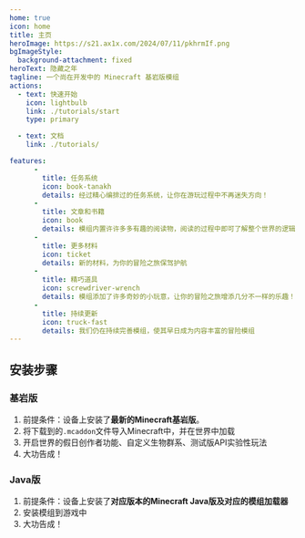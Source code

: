 ```yaml
---
home: true
icon: home
title: 主页
heroImage: https://s21.ax1x.com/2024/07/11/pkhrmIf.png
bgImageStyle:
  background-attachment: fixed
heroText: 隐藏之年
tagline: 一个尚在开发中的 Minecraft 基岩版模组
actions:
  - text: 快速开始
    icon: lightbulb
    link: ./tutorials/start
    type: primary

  - text: 文档
    link: ./tutorials/

features:
      -
        title: 任务系统
        icon: book-tanakh
        details: 经过精心编排过的任务系统，让你在游玩过程中不再迷失方向！   
      -
        title: 文章和书籍
        icon: book
        details: 模组内置许许多多有趣的阅读物，阅读的过程中即可了解整个世界的逻辑
      -
        title: 更多材料
        icon: ticket
        details: 新的材料，为你的冒险之旅保驾护航
      -
        title: 精巧道具
        icon: screwdriver-wrench
        details: 模组添加了许多奇妙的小玩意，让你的冒险之旅增添几分不一样的乐趣！ 
      -
        title: 持续更新
        icon: truck-fast
        details: 我们仍在持续完善模组，使其早日成为内容丰富的冒险模组 
---
```


## 安装步骤
### 基岩版
1. 前提条件：设备上安装了**最新的Minecraft基岩版**。
2. 将下载到的`.mcaddon`文件导入Minecraft中，并在世界中加载
3. 开启世界的假日创作者功能、自定义生物群系、测试版API实验性玩法
4. 大功告成！

### Java版
1. 前提条件：设备上安装了**对应版本的Minecraft Java版及对应的模组加载器**
2. 安装模组到游戏中
3. 大功告成！
